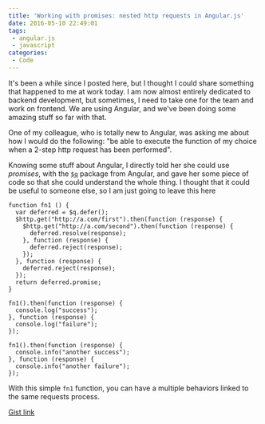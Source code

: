 ```yaml
---
title: 'Working with promises: nested http requests in Angular.js'
date: 2016-05-10 22:49:01
tags:
 - angular.js
 - javascript
categories:
 - Code
---
```


It's been a while since I posted here, but I thought I could share something that happened to me at work today.
I am now almost entirely dedicated to backend development, but sometimes, I need to take one for the team and work on frontend. We are using Angular, and we've been doing some amazing stuff so far with that.

One of my colleague, who is totally new to Angular, was asking me about how I would do the following: "be able to execute the function of my choice when a 2-step http request has been performed".

Knowing some stuff about Angular, I directly told her she could use *promises*, with the [`$q`](https://docs.angularjs.org/api/ng/service/$q) package from Angular, and gave her some piece of code so that she could understand the whole thing.
I thought that it could be useful to someone else, so I am just going to leave this here

```
function fn1 () {
  var deferred = $q.defer();
  $http.get("http://a.com/first").then(function (response) {
    $http.get("http://a.com/second").then(function (response) {
      deferred.resolve(response);
    }, function (response) {
      deferred.reject(response);
    });
  }, function (response) {
    deferred.reject(response);
  });
  return deferred.promise;
}

fn1().then(function (response) {
  console.log("success");
}, function (response) {
  console.log("failure");
});

fn1().then(function (response) {
  console.info("another success");
}, function (response) {
  console.info("another failure");
});
```

With this simple `fn1` function, you can have a multiple behaviors linked to the same requests process.

[Gist link](https://gist.github.com/lght/ea5b2e633463f87aacf2bbf61d5ee8c6)